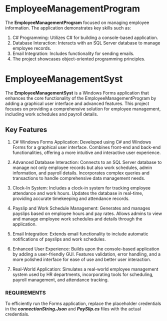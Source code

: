 # EmployeeManagementProgram

The **EmployeeManagementProgram** focused on managing employee information. The application demonstrates key skills such as:
 1) C# Programming: Utilizes C# for building a console-based application.
 2) Database Interaction: Interacts with an SQL Server database to manage employee records.
 3) Email Integration: Includes functionality for sending emails.
 4) The project showcases object-oriented programming principles.

# EmployeeManagementSyst 
The **EmployeeManagementSyst** is a Windows Forms application that enhances the core functionality of the EmployeeManagementProgram by adding a graphical user interface and advanced features. This project focuses on providing a comprehensive solution for employee management, including work schedules and payroll details.

## Key Features
1) C# Windows Forms Application:
Developed using C# and Windows Forms for a graphical user interface.
Combines front-end and back-end functionalities, offering a more intuitive and interactive user experience.

2) Advanced Database Interaction:
Connects to an SQL Server database to manage not only employee records but also work schedules, admin information, and payroll details.
Incorporates complex queries and transactions to handle comprehensive data management needs.

4) Clock-In System:
Includes a clock-in system for tracking employee attendance and work hours.
Updates the database in real-time, providing accurate timekeeping and attendance records.

4) Payslip and Work Schedule Management:
Generates and manages payslips based on employee hours and pay rates.
Allows admins to view and manage employee work schedules and details through the application.

5) Email Integration:
Extends email functionality to include automatic notifications of payslips and work schedules.

6) Enhanced User Experience:
Builds upon the console-based application by adding a user-friendly GUI.
Features validation, error handling, and a more polished interface for ease of use and better user interaction.

7) Real-World Application:
Simulates a real-world employee management system used by HR departments, incorporating tools for scheduling, payroll management, and attendance tracking.

### REQUIREMENTS
To efficiently run the Forms application, replace the placeholder credentials in the ***connectionString.Json*** and ***PaySlip.cs*** files with the actual credentials.

